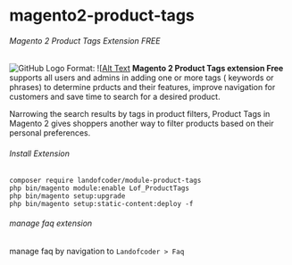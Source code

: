# magento2-product-tags
###### Magento 2 Product Tags Extension FREE
![GitHub Logo](https://landofcoder.com/media/catalog/product/m/a/magento-2-product-tags-free-ava_1.png)
Format: ![[Alt Text](url)
**Magento 2 Product Tags extension Free** supports all users and admins in adding one or more tags ( keywords or phrases) to determine prducts and their features, improve navigation for customers and save time to search for a desired product.

Narrowing the search results by tags in product filters, Product Tags in Magento 2 gives shoppers another way to filter products based on their personal preferences.

###### Install Extension
```
composer require landofcoder/module-product-tags
php bin/magento module:enable Lof_ProductTags
php bin/magento setup:upgrade
php bin/magento setup:static-content:deploy -f

```

###### manage faq extension
manage faq by navigation to ```Landofcoder > Faq```
